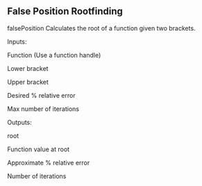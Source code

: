 ## False Position Rootfinding

falsePosition Calculates the root of a function given two brackets.

Inputs:

Function (Use a function handle)

Lower bracket

Upper bracket

Desired % relative error

Max number of iterations


Outputs: 

root

Function value at root

Approximate % relative error

Number of iterations
